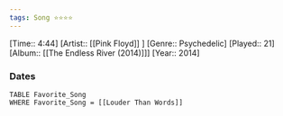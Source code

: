 ```yaml
---
tags: Song ⭐⭐⭐⭐ 
---
```

[Time:: 4:44]
[Artist:: [[Pink Floyd]] ]
[Genre:: Psychedelic]
[Played:: 21]
[Album:: [[The Endless River (2014)]]]
[Year:: 2014]
### Dates
````dataview
TABLE Favorite_Song
WHERE Favorite_Song = [[Louder Than Words]]
````